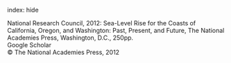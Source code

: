 index: hide

<div class="Citation">

  <div class="Citation-body">
    <div class="Citation-text">National Research Council, 2012: <span class="Article-bookTitle">Sea-Level Rise for the Coasts of California, Oregon, and Washington: Past, Present, and Future, </span>The National Academies Press, Washington, D.C., 250pp.</div>
    <div class="Citation-links">
      <div class="CitationLink" data-href="https://scholar.google.com/scholar?q=Sea-Level+Rise+for+the+Coasts+of+California%2C+Oregon%2C+and+Washington%3A+Past%2C+Present%2C+and+Future">
        <div class="CitationLink-icon CitationLink-Scholar"></div>
        <div class="CitationLink-text">Google Scholar</div>
      </div>
    </div>
  </div>
</div>


<div class="Citation-copy">
&copy; The National Academies Press, 2012
</div>